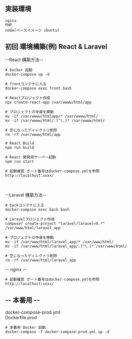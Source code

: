 ## 実装環境
```
nginx
PHP
node(ベースイメージ ubuntu)
```

## 初回 環境構築(例) React & Laravel 

--React 構築方法--
```
# Docker 起動
docker-compose up -d

# frontコンテナに入る
docker-compose exec front bash

# Reactプロジェクト作成
npx create-react-app /var/wwww/html/app

# プロジェクトの中身を移動
mv -if /var/wwww/htmlapp/* /var/wwww/html/
mv -if /var/wwww/html/.[^\.]* /var/wwww/html/

# 空になったディレクトリ削除
rm -rf /var/wwww/html/app

# React Build
npm run build

# React 開発用サーバー起動
npm run start

# 起動確認 ポート番号はdocker-compose.ymlを参照
http://localhost:xxxx/
```

<br>

--Laravel 構築方法--
```
# backコンテナに入る
docker-compose exec back bash

# Laravelプロジェクト作成
composer create-project "laravel/laravel=8.*" /var/www/html/laravel_app

# プロジェクトの中身を移動
mv -if /var/www/html/laravel_app/* /var/www/html/
mv -if /var/www/html/laravel_app/.[^\.]* /var/www/html/

# 空になったディレクトリ削除
rm -rf /var/www/html/laravel_app
```

-- nginx --
```
# 起動確認 ポート番号はdocker-compose.ymlを参照
http://localhost:xxxx/
```


## -- 本番用 --
docker-compose-prod.yml  
Dockerfile.prod
```
# 本番用 Docker 起動
docker-compose -f docker-compose-prod.yml up -d
```